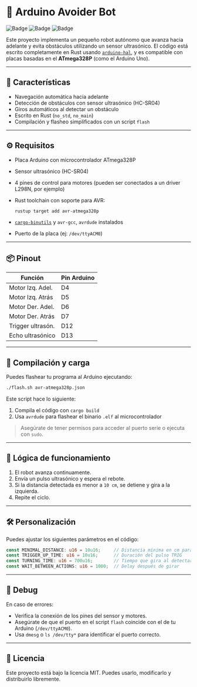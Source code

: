 # 🚗 Arduino Avoider Bot

![Badge](https://img.shields.io/badge/Platform-Arduino-blue) ![Badge](https://img.shields.io/badge/Language-Rust-orange) ![Badge](https://img.shields.io/badge/License-MIT-green)

Este proyecto implementa un pequeño robot autónomo que avanza hacia adelante y evita obstáculos utilizando un sensor ultrasónico. El código está escrito completamente en Rust usando [`arduino-hal`](https://crates.io/crates/arduino-hal), y es compatible con placas basadas en el **ATmega328P** (como el Arduino Uno).

---

## 🧠 Características

* Navegación automática hacia adelante
* Detección de obstáculos con sensor ultrasónico (HC-SR04)
* Giros automáticos al detectar un obstáculo
* Escrito en Rust (`no_std`, `no_main`)
* Compilación y flasheo simplificados con un script `flash`

---

## ⚙️ Requisitos

* Placa Arduino con microcontrolador ATmega328P
* Sensor ultrasónico (HC-SR04)
* 4 pines de control para motores (pueden ser conectados a un driver L298N, por ejemplo)
* Rust toolchain con soporte para AVR:

  ```sh
  rustup target add avr-atmega328p
  ```
* [`cargo-binutils`](https://github.com/rust-embedded/cargo-binutils) y `avr-gcc`, `avrdude` instalados
* Puerto de la placa (ej: `/dev/ttyACM0`)

---

## 📦 Pinout

| Función           | Pin Arduino |
| ----------------- | ----------- |
| Motor Izq. Adel.  | D4          |
| Motor Izq. Atrás  | D5          |
| Motor Der. Adel.  | D6          |
| Motor Der. Atrás  | D7          |
| Trigger ultrasón. | D12         |
| Echo ultrasónico  | D13         |

---

## 🚀 Compilación y carga

Puedes flashear tu programa al Arduino ejecutando:

```sh
./flash.sh avr-atmega328p.json
```

Este script hace lo siguiente:

1. Compila el código con `cargo build`
2. Usa `avrdude` para flashear el binario `.elf` al microcontrolador

> Asegúrate de tener permisos para acceder al puerto serie o ejecuta con `sudo`.

---

## 🧾 Lógica de funcionamiento

1. El robot avanza continuamente.
2. Envía un pulso ultrasónico y espera el rebote.
3. Si la distancia detectada es menor a `10 cm`, se detiene y gira a la izquierda.
4. Repite el ciclo.

---

## 🛠️ Personalización

Puedes ajustar los siguientes parámetros en el código:

```rust
const MINIMAL_DISTANCE: u16 = 10u16;     // Distancia mínima en cm para girar
const TRIGGER_UP_TIME: u16 = 10u16;      // Duración del pulso TRIG
const TURNING_TIME: u16 = 700u16;        // Tiempo que gira al detectar obstáculo
const WAIT_BETWEEN_ACTIONS: u16 = 1000;  // Delay después de girar
```

---

## 🧪 Debug

En caso de errores:

* Verifica la conexión de los pines del sensor y motores.
* Asegúrate de que el puerto en el script `flash` coincide con el de tu Arduino (`/dev/ttyACM0`).
* Usa `dmesg` o `ls /dev/tty*` para identificar el puerto correcto.

---

## 📄 Licencia

Este proyecto está bajo la licencia MIT. Puedes usarlo, modificarlo y distribuirlo libremente.

